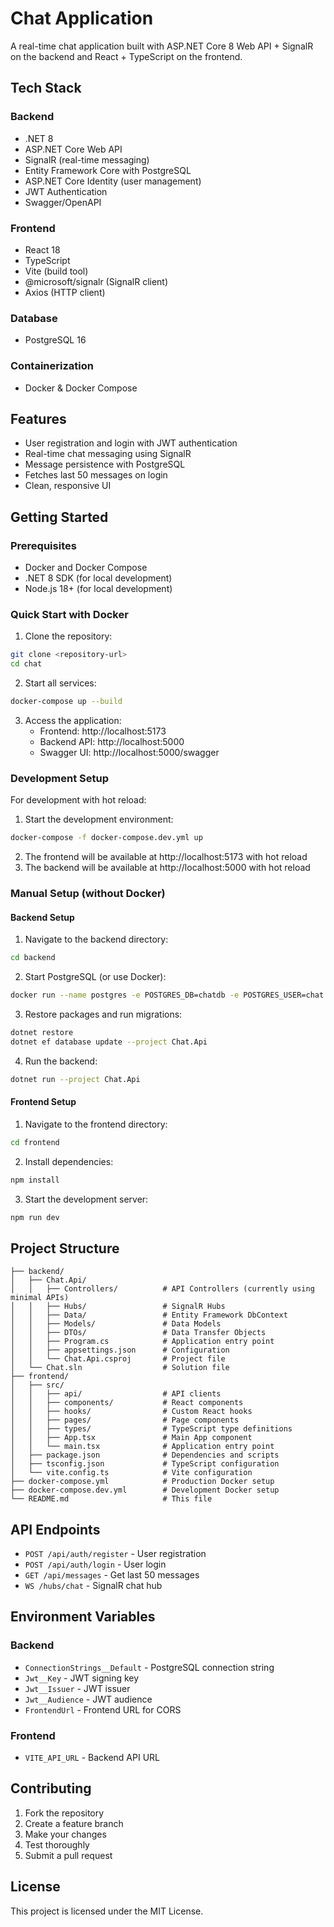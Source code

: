 # Chat Application

A real-time chat application built with ASP.NET Core 8 Web API + SignalR on the backend and React + TypeScript on the frontend.

## Tech Stack

### Backend
- .NET 8
- ASP.NET Core Web API
- SignalR (real-time messaging)
- Entity Framework Core with PostgreSQL
- ASP.NET Core Identity (user management)
- JWT Authentication
- Swagger/OpenAPI

### Frontend
- React 18
- TypeScript
- Vite (build tool)
- @microsoft/signalr (SignalR client)
- Axios (HTTP client)

### Database
- PostgreSQL 16

### Containerization
- Docker & Docker Compose

## Features

- User registration and login with JWT authentication
- Real-time chat messaging using SignalR
- Message persistence with PostgreSQL
- Fetches last 50 messages on login
- Clean, responsive UI

## Getting Started

### Prerequisites

- Docker and Docker Compose
- .NET 8 SDK (for local development)
- Node.js 18+ (for local development)

### Quick Start with Docker

1. Clone the repository:
```bash
git clone <repository-url>
cd chat
```

2. Start all services:
```bash
docker-compose up --build
```

3. Access the application:
   - Frontend: http://localhost:5173
   - Backend API: http://localhost:5000
   - Swagger UI: http://localhost:5000/swagger

### Development Setup

For development with hot reload:

1. Start the development environment:
```bash
docker-compose -f docker-compose.dev.yml up
```

2. The frontend will be available at http://localhost:5173 with hot reload
3. The backend will be available at http://localhost:5000 with hot reload

### Manual Setup (without Docker)

#### Backend Setup

1. Navigate to the backend directory:
```bash
cd backend
```

2. Start PostgreSQL (or use Docker):
```bash
docker run --name postgres -e POSTGRES_DB=chatdb -e POSTGRES_USER=chat -e POSTGRES_PASSWORD=chatpw -p 5432:5432 -d postgres:16
```

3. Restore packages and run migrations:
```bash
dotnet restore
dotnet ef database update --project Chat.Api
```

4. Run the backend:
```bash
dotnet run --project Chat.Api
```

#### Frontend Setup

1. Navigate to the frontend directory:
```bash
cd frontend
```

2. Install dependencies:
```bash
npm install
```

3. Start the development server:
```bash
npm run dev
```

## Project Structure

```
├── backend/
│   ├── Chat.Api/
│   │   ├── Controllers/          # API Controllers (currently using minimal APIs)
│   │   ├── Hubs/                 # SignalR Hubs
│   │   ├── Data/                 # Entity Framework DbContext
│   │   ├── Models/               # Data Models
│   │   ├── DTOs/                 # Data Transfer Objects
│   │   ├── Program.cs            # Application entry point
│   │   ├── appsettings.json      # Configuration
│   │   └── Chat.Api.csproj       # Project file
│   └── Chat.sln                  # Solution file
├── frontend/
│   ├── src/
│   │   ├── api/                  # API clients
│   │   ├── components/           # React components
│   │   ├── hooks/                # Custom React hooks
│   │   ├── pages/                # Page components
│   │   ├── types/                # TypeScript type definitions
│   │   ├── App.tsx               # Main App component
│   │   └── main.tsx              # Application entry point
│   ├── package.json              # Dependencies and scripts
│   ├── tsconfig.json             # TypeScript configuration
│   └── vite.config.ts            # Vite configuration
├── docker-compose.yml            # Production Docker setup
├── docker-compose.dev.yml        # Development Docker setup
└── README.md                     # This file
```

## API Endpoints

- `POST /api/auth/register` - User registration
- `POST /api/auth/login` - User login
- `GET /api/messages` - Get last 50 messages
- `WS /hubs/chat` - SignalR chat hub

## Environment Variables

### Backend
- `ConnectionStrings__Default` - PostgreSQL connection string
- `Jwt__Key` - JWT signing key
- `Jwt__Issuer` - JWT issuer
- `Jwt__Audience` - JWT audience
- `FrontendUrl` - Frontend URL for CORS

### Frontend
- `VITE_API_URL` - Backend API URL

## Contributing

1. Fork the repository
2. Create a feature branch
3. Make your changes
4. Test thoroughly
5. Submit a pull request

## License

This project is licensed under the MIT License.